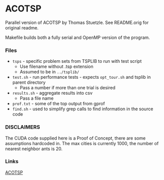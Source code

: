 # ACOTSP
Parallel version of ACOTSP by Thomas Stuetzle.
See README.orig for original readme.

Makefile builds both a fully serial and OpenMP version of the program.

### Files
* `tsps` - specific problem sets from TSPLIB to run with test script
  * Use filename without .tsp extension
  * Assumed to be in `../tsplib/`
* `test.sh` - run performance tests - expects `opt_tour.sh` 
              and tsplib in parent directory
  * Pass a number if more than one trial is desired
* `results.sh` - aggregate results into csv
  * Pass a file name
* `prof.txt` - some of the top output from gprof
* `find.sh` - used to simplify grep calls to find information in the source code

### DISCLAIMERS
The CUDA code supplied here is a Proof of Concept, there are some assumptions hardcoded in.
The max cities is currently 1000, the number of nearest neighbor ants is 20.

### Links
[ACOTSP](http://www.aco-metaheuristic.org/aco-code/public-software.html)
